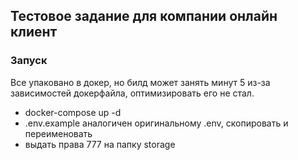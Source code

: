 ## Тестовое задание для компании онлайн клиент

### Запуск

Все упаковано в докер, но билд может занять минут 5 из-за зависимостей докерфайла, оптимизировать его не стал.

- docker-compose up -d
- .env.example аналогичен оригинальному .env, скопировать и переименовать
- выдать права 777 на папку storage
